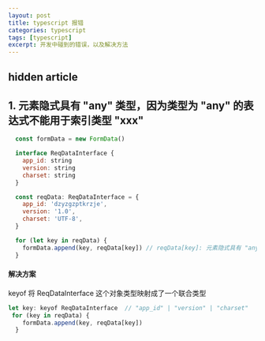 ```yaml
---
layout: post
title: typescript 报错
categories: typescript
tags: [typescript]
excerpt: 开发中碰到的错误，以及解决方法
---
```


## hidden article

## 1. 元素隐式具有 "any" 类型，因为类型为 "any" 的表达式不能用于索引类型 "xxx"

```js
  const formData = new FormData()

  interface ReqDataInterface {
    app_id: string
    version: string
    charset: string
  }

  const reqData: ReqDataInterface = {
    app_id: 'dzyzgzptkrzje',
    version: '1.0',
    charset: 'UTF-8',
  }

  for (let key in reqData) {
    formData.append(key, reqData[key]) // reqData[key]: 元素隐式具有 "any" 类型，因为类型为 "any" 的表达式不能用于索引类型 "ReqDataInterface"
  }
```

#### 解决方案

keyof 将 ReqDataInterface 这个对象类型映射成了一个联合类型

```js
let key: keyof ReqDataInterface  // "app_id" | "version" | "charset"
 for (key in reqData) {
    formData.append(key, reqData[key])
  }
```
